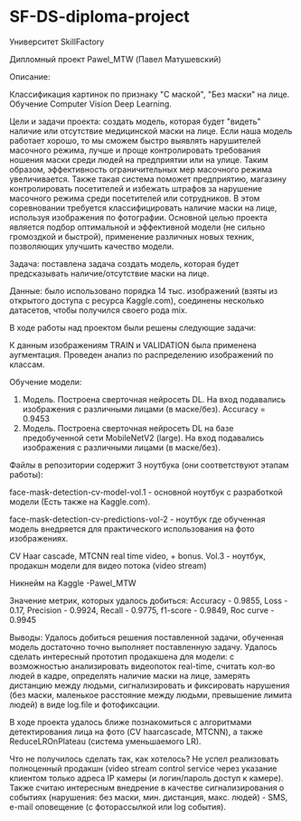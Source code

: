 # SF-DS-diploma-project

Университет SkillFactory

Дипломный проект Pawel_MTW (Павел Матушевский)

Описание: 

Классификация картинок по признаку "С маской", "Без маски" на лице. Обучение Computer Vision Deep Learning.

Цели и задачи проекта: создать модель, которая будет "видеть" наличие или отсутствие медицинской маски на лице. Если наша модель работает хорошо, то мы сможем быстро выявлять нарушителей масочного режима, лучше и проще контролировать требования ношения маски среди людей на предприятии или на улице.
Таким образом, эффективность ограничительных мер масочного режима увеличивается. Также такая система поможет предприятию, магазину контролировать посетителей и избежать штрафов за нарушение масочного режима среди посетителей или сотрудников.
В этом соревновании требуется классифицировать наличие маски на лице, используя изображения по фотографии. Основной целью проекта является подбор оптимальной и эффективной модели (не сильно громоздкой и быстрой), применение различных новых техник, позволяющих улучшить качество модели. 

Задача: поставлена задача создать модель, которая будет предсказывать наличие/отсутствие маски на лице.

Данные: было использовано порядка 14 тыс. изображений (взяты из открытого доступа с ресурса Kaggle.com), соединены несколько датасетов, чтобы получился своего рода mix.

В ходе работы над проектом были решены следующие задачи:

К данным изображениям TRAIN и VALIDATION была применена аугментация. Проведен анализ по распределению изображений по классам.

Обучение модели:

1. Модель. Построена сверточная нейросеть DL. На вход подавались изображения с различными лицами (в маске/без). Accuracy = 0.9453
2. Модель. Построена сверточная нейросеть DL на базе предобученной сети MobileNetV2 (large). На вход подавались изображения с различными лицами (в маске/без).

Файлы в репозитории содержит 3 ноутбука (они соответствуют этапам работы):

face-mask-detection-cv-model-vol.1 - основной ноутбук с разработкой модели (Есть также на Kaggle.com).

face-mask-detection-cv-predictions-vol-2 - ноутбук где обученная модель внедряется для практического использования на фото изображениях.

CV Haar cascade, MTCNN real time video, + bonus. Vol.3 -  ноутбук, продакшн модели для видео потока (video stream)

Никнейм на Kaggle -Pawel_MTW

Значение метрик, которых удалось добиться:
Accuracy - 0.9855,
Loss - 0.17, 
Precision - 0.9924,
Recall - 0.9775,
f1-score - 0.9849,
Roc curve - 0.9945

Выводы:
Удалось добиться решения поставленной задачи, обученная модель достаточно точно выполняет поставленную задачу. Удалось сделать интересный прототип продакшена для модели:
с возможностью анализировать видеопоток real-time, считать кол-во людей в кадре, определять наличие маски на лице, замерять дистанцию между людьми, сигнализировать и фиксировать нарушения (без маски, маленькое расстояние между людьми, превышение лимита людей) в виде log.file и фотофиксации.

В ходе проекта удалось ближе познакомиться с алгоритмами детектирования лица на фото (CV haarcascade, MTCNN), а также ReduceLROnPlateau (система уменьшаемого LR). 

Что не получилось сделать так, как хотелось? 
Не успел реализовать полноценный продакшн (video stream control service через указание клиентом только адреса IP камеры (и логин/пароль доступ к камере). Также считаю интересным внедрение в качестве сигнализирования о событиях (нарушения: без маски, мин. дистанция, макс. людей) - SMS, e-mail оповещение (с фоторассылкой или log события).
